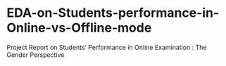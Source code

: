 # EDA-on-Students-performance-in-Online-vs-Offline-mode
Project Report on Students’ Performance in Online Examination : The Gender Perspective
